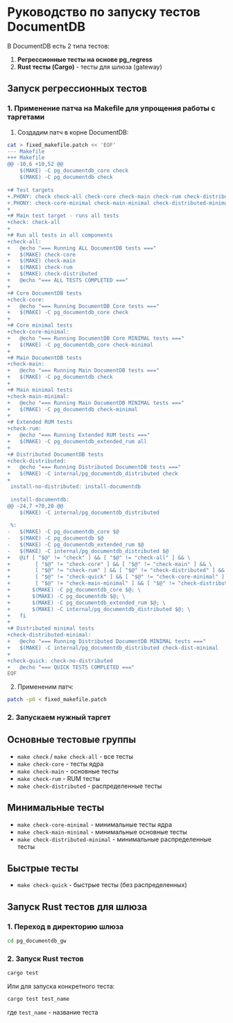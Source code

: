 # Руководство по запуску тестов DocumentDB

В DocumentDB есть 2 типа тестов:

1. **Регрессионные тесты на основе pg_regress**
2. **Rust тесты (Cargo)** - тесты для шлюза (gateway)

## Запуск регрессионных тестов

### 1. Применение патча на Makefile для упрощения работы с таргетами

1) Создадим патч в корне DocumentDB:

```bash
cat > fixed_makefile.patch << 'EOF'
--- Makefile
+++ Makefile
@@ -10,6 +10,52 @@
 	$(MAKE) -C pg_documentdb_core check
 	$(MAKE) -C pg_documentdb check
 
+# Test targets
+.PHONY: check check-all check-core check-main check-rum check-distributed
+.PHONY: check-core-minimal check-main-minimal check-distributed-minimal check-quick
+
+# Main test target - runs all tests
+check: check-all
+
+# Run all tests in all components
+check-all:
+	@echo "=== Running ALL DocumentDB tests ==="
+	$(MAKE) check-core
+	$(MAKE) check-main
+	$(MAKE) check-rum
+	$(MAKE) check-distributed
+	@echo "=== ALL TESTS COMPLETED ==="
+
+# Core DocumentDB tests
+check-core:
+	@echo "=== Running DocumentDB Core tests ==="
+	$(MAKE) -C pg_documentdb_core check
+
+# Core minimal tests
+check-core-minimal:
+	@echo "=== Running DocumentDB Core MINIMAL tests ==="
+	$(MAKE) -C pg_documentdb_core check-minimal
+
+# Main DocumentDB tests
+check-main:
+	@echo "=== Running Main DocumentDB tests ==="
+	$(MAKE) -C pg_documentdb check
+
+# Main minimal tests
+check-main-minimal:
+	@echo "=== Running Main DocumentDB MINIMAL tests ==="
+	$(MAKE) -C pg_documentdb check-minimal
+
+# Extended RUM tests
+check-rum:
+	@echo "=== Running Extended RUM tests ==="
+	$(MAKE) -C pg_documentdb_extended_rum all
+
+# Distributed DocumentDB tests
+check-distributed:
+	@echo "=== Running Distributed DocumentDB tests ==="
+	$(MAKE) -C internal/pg_documentdb_distributed check
+
 install-no-distributed: install-documentdb
 
 install-documentdb:
@@ -24,7 +70,20 @@
 	$(MAKE) -C internal/pg_documentdb_distributed
 
 %:
-	$(MAKE) -C pg_documentdb_core $@
-	$(MAKE) -C pg_documentdb $@
-	$(MAKE) -C pg_documentdb_extended_rum $@
-	$(MAKE) -C internal/pg_documentdb_distributed $@
+	@if [ "$@" != "check" ] && [ "$@" != "check-all" ] && \
+	     [ "$@" != "check-core" ] && [ "$@" != "check-main" ] && \
+	     [ "$@" != "check-rum" ] && [ "$@" != "check-distributed" ] && \
+	     [ "$@" != "check-quick" ] && [ "$@" != "check-core-minimal" ] && \
+	     [ "$@" != "check-main-minimal" ] && [ "$@" != "check-distributed-minimal" ]; then \
+		$(MAKE) -C pg_documentdb_core $@; \
+		$(MAKE) -C pg_documentdb $@; \
+		$(MAKE) -C pg_documentdb_extended_rum $@; \
+		$(MAKE) -C internal/pg_documentdb_distributed $@; \
+	fi
+
+# Distributed minimal tests
+check-distributed-minimal:
+	@echo "=== Running Distributed DocumentDB MINIMAL tests ==="
+	$(MAKE) -C internal/pg_documentdb_distributed check-dist-minimal
+
+check-quick: check-no-distributed
+	@echo "=== QUICK TESTS COMPLETED ==="
EOF
```

2) Примененим патч:

```bash
patch -p0 < fixed_makefile.patch
```

### 2. Запускаем нужный таргет
## Основные тестовые группы

- `make check` / `make check-all` - все тесты
- `make check-core` - тесты ядра
- `make check-main` - основные тесты
- `make check-rum` - RUM тесты
- `make check-distributed` - распределенные тесты

## Минимальные тесты

- `make check-core-minimal` - минимальные тесты ядра
- `make check-main-minimal` - минимальные основные тесты
- `make check-distributed-minimal` - минимальные распределенные тесты

## Быстрые тесты

- `make check-quick` - быстрые тесты (без распределенных)

## Запуск Rust тестов для шлюза

### 1. Переход в директорию шлюза

```bash
cd pg_documentdb_gw
```

### 2. Запуск Rust тестов

```bash
cargo test
```

Или для запуска конкретного теста:

```bash
cargo test test_name
```

где `test_name` - название теста
